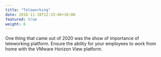 ```yaml
---
title: "Teleworking"
date: 2018-11-18T12:33:46+10:00
featured: true
weight: 6
---
```

One thing that came out of 2020 was the show of importance of teleworking platform. Ensure the ability for your employees to work from home with the VMware Horizon View platform.
